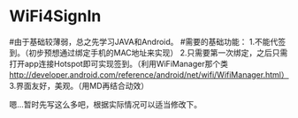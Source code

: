 # WiFi4SignIn
#由于基础较薄弱，总之先学习JAVA和Android。
#需要的基础功能：
1.不能代签到。（初步预想通过绑定手机的MAC地址来实现）
2.只需要第一次绑定，之后只需打开app连接Hotspot即可实现签到。（利用WiFiManager那个类
  http://developer.android.com/reference/android/net/wifi/WifiManager.html）
3.界面友好，美观。（用MD再结合动效）

嗯...暂时先写这么多吧，根据实际情况可以适当修改下。
